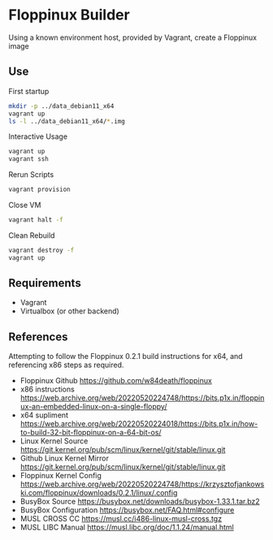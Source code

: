 # Floppinux Builder

Using a known environment host, provided by Vagrant, create a Floppinux image

## Use

First startup
```sh
mkdir -p ../data_debian11_x64
vagrant up
ls -l ../data_debian11_x64/*.img
```

Interactive Usage
```sh
vagrant up
vagrant ssh
```

Rerun Scripts
```sh
vagrant provision
```

Close VM
```sh
vagrant halt -f
```

Clean Rebuild
```sh
vagrant destroy -f
vagrant up
```

## Requirements

* Vagrant
* Virtualbox (or other backend)

## References

Attempting to follow the Floppinux 0.2.1 build instructions for x64, and referencing x86 steps as required.

* Floppinux Github https://github.com/w84death/floppinux
* x86 instructions https://web.archive.org/web/20220520224748/https://bits.p1x.in/floppinux-an-embedded-linux-on-a-single-floppy/
* x64 supliment    https://web.archive.org/web/20220520224018/https://bits.p1x.in/how-to-build-32-bit-floppinux-on-a-64-bit-os/
* Linux Kernel Source        https://git.kernel.org/pub/scm/linux/kernel/git/stable/linux.git
* Github Linux Kernel Mirror https://git.kernel.org/pub/scm/linux/kernel/git/stable/linux.git
* Floppinux Kernel Config    https://web.archive.org/web/20220520224748/https://krzysztofjankowski.com/floppinux/downloads/0.2.1/linux/.config
* BusyBox Source             https://busybox.net/downloads/busybox-1.33.1.tar.bz2
* BusyBox Configuration      https://busybox.net/FAQ.html#configure
* MUSL CROSS CC              https://musl.cc/i486-linux-musl-cross.tgz
* MUSL LIBC Manual           https://musl.libc.org/doc/1.1.24/manual.html
